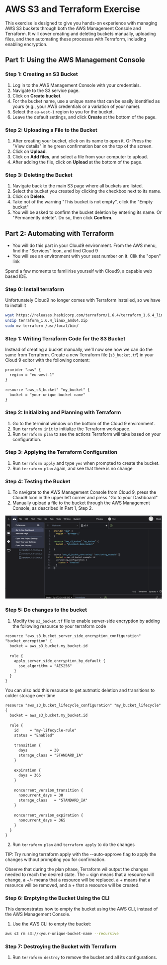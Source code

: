 # AWS S3 and Terraform Exercise

This exercise is designed to give you hands-on experience with managing AWS S3 buckets 
through both the AWS Management Console and Terraform. It will cover creating and deleting 
buckets manually, uploading files, and then automating these processes with Terraform, including 
enabling encryption.

## Part 1: Using the AWS Management Console

### Step 1: Creating an S3 Bucket

1. Log in to the AWS Management Console with your credentials.
2. Navigate to the S3 service page.
3. Click on **Create bucket**.
4. For the bucket name, use a unique name that can be easily identified as yours (e.g., your AWS credentials or a variation of your name).
5. Select the ```eu-west-1``` region to you for the bucket.
6. Leave the default settings, and click **Create** at the bottom of the page.

### Step 2: Uploading a File to the Bucket

1. After creating your bucket, click on its name to open it. Or Press the "View details" in he green confirmation bar on the top of the screen.
2. Click on **Upload**.
3. Click on **Add files**, and select a file from your computer to upload.
4. After adding the file, click on **Upload** at the bottom of the page.

### Step 3: Deleting the Bucket

1. Navigate back to the main S3 page where all buckets are listed.
2. Select the bucket you created by clicking the checkbox next to its name.
3. Click on **Delete**.
4. Take not of the warning "This bucket is not empty", click the "Empty bucket" 
5. You will be asked to confirm the bucket deletion by entering its name. Or "Permanently delete". Do so, then click **Confirm**.

## Part 2: Automating with Terraform

* You will do this part in your Cloud9 environment. From the AWS menu, find the "Services" Icon, and find Cloud 9
* You will see an environment with your seat number on it. Clik the "open" link

Spend a few moments to familirise yourself with Cloud9, a capable web based IDE. 

### Step 0: Install terraform 

Unfortunately Cloud9 no longer comes with Terraform installed, so we have to install it 

```bash
wget https://releases.hashicorp.com/terraform/1.6.4/terraform_1.6.4_linux_amd64.zip
unzip terraform_1.6.4_linux_amd64.zip
sudo mv terraform /usr/local/bin/
```

### Step 1: Writing Terraform Code for the S3 Bucket

Instead of creating a bucket manually, we'll now see how we can do the same from Terraform. 
Create a new Terraform  file (`s3_bucket.tf`) in your Cloud 9 editor with the following content:

```hcl
provider "aws" {
  region = "eu-west-1"
}

resource "aws_s3_bucket" "my_bucket" {
  bucket = "your-unique-bucket-name"
}
```

### Step 2: Initializing and Planning with Terraform

1. Go to the terminal window on the bottom of the Cloud 9 environment.
2. Run `terraform init` to initialize the Terraform workspace.
3. Run `terraform plan` to see the actions Terraform will take based on your configuration.

### Step 3: Applying the Terraform Configuration

1. Run `terraform apply` and type `yes` when prompted to create the bucket.
2. Run `terraform plan` again, and see that there is no change 

### Step 4: Testing the Bucket

1. To navigate to the AWS Management Console from Cloud 9, press the Cloud9 Icon in the upper left corner and press "Go to your Dashboard"
2. Manually upload a file to the bucket through the AWS Management Console, as described in Part 1, Step 2.

![](img/c9.png)
 
### Step 5: Do changes to the bucket 


1. Modify the `s3_bucket.tf` file to enable server-side encryption by adding the following resource to your terraform code

```hcl
resource "aws_s3_bucket_server_side_encryption_configuration" "bucket_encryption" {
  bucket = aws_s3_bucket.my_bucket.id

  rule {
    apply_server_side_encryption_by_default {
      sse_algorithm = "AES256"
    }
  }
}
```

You can also add this resource to get autmatic deletion and transitions to colder storage over time 

```hcl
resource "aws_s3_bucket_lifecycle_configuration" "my_bucket_lifecycle" {
  bucket = aws_s3_bucket.my_bucket.id

  rule {
    id     = "my-lifecycle-rule"
    status = "Enabled"

    transition {
      days          = 30
      storage_class = "STANDARD_IA"
    }

    expiration {
      days = 365
    }

    noncurrent_version_transition {
      noncurrent_days = 30
      storage_class   = "STANDARD_IA"
    }

    noncurrent_version_expiration {
      noncurrent_days = 365
    }
  }
}
```

2. Run `terraform plan` and `terraform apply` to do the changes

TIP: Try running terraform apply with the --auto-approve flag to apply the changes without prompting you for confirmation.

Observe that during the plan phase, Terraform wil output the changes needed to reach 
the desired state. The ~ sign means that a resource will change, a +/- means that a 
resource will be replaced. a + means that a resource will be removed, and a + that a resource 
will be created.

### Step 6: Emptying the Bucket Using the CLI

This demonstrates how to empty the bucket using the AWS CLI, instead of the AWS Management Console.

1. Use the AWS CLI to empty the bucket:

```sh
aws s3 rm s3://<your-unique-bucket-name --recursive
```

### Step 7: Destroying the Bucket with Terraform

1. Run `terraform destroy` to remove the bucket and all its configurations.
